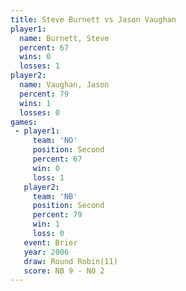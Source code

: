 ```yaml
---
title: Steve Burnett vs Jason Vaughan
player1:              
  name: Burnett, Steve
  percent: 67         
  wins: 0             
  losses: 1           
player2:              
  name: Vaughan, Jason
  percent: 79         
  wins: 1             
  losses: 0           
games:
 - player1:          
     team: 'NO'      
     position: Second
     percent: 67     
     win: 0          
     loss: 1         
   player2:          
     team: 'NB'      
     position: Second
     percent: 79     
     win: 1          
     loss: 0         
   event: Brier         
   year: 2006           
   draw: Round Robin(11)
   score: NB 9 - NO 2   
---
```

